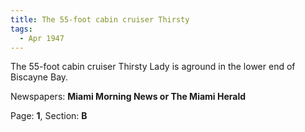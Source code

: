 ```yaml
---  
title: The 55-foot cabin cruiser Thirsty  
tags:  
  - Apr 1947  
---  
```

  
The 55-foot cabin cruiser Thirsty Lady is aground in the lower end of Biscayne Bay.  
  
Newspapers: **Miami Morning News or The Miami Herald**  
  
Page: **1**, Section: **B** 
